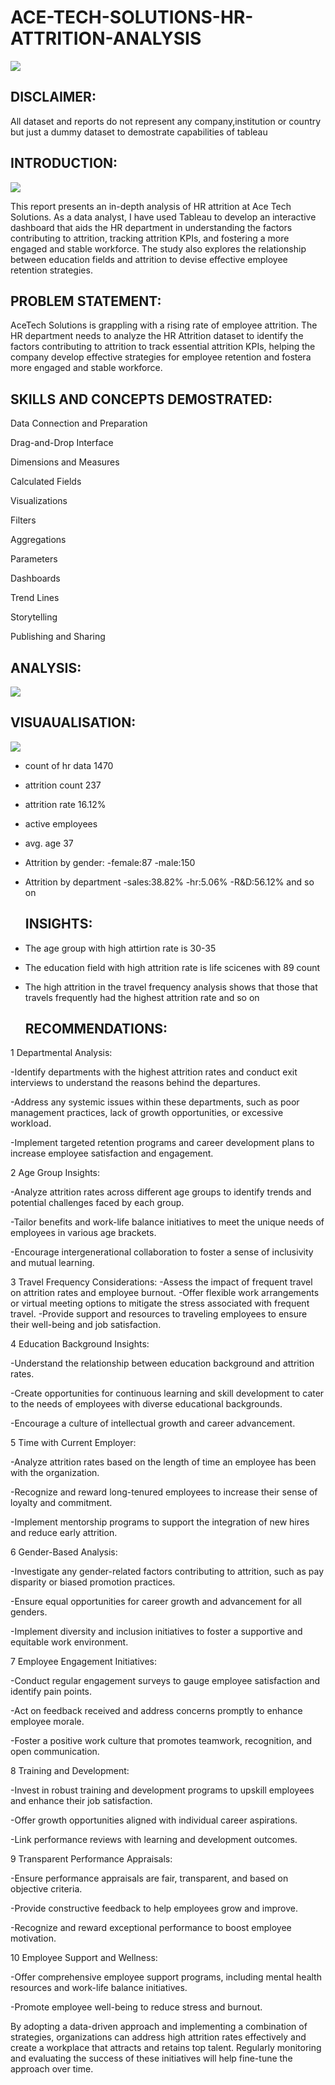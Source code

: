 # ACE-TECH-SOLUTIONS-HR-ATTRITION-ANALYSIS

![](hr2.jpg)

## DISCLAIMER:
All dataset and reports do not represent any company,institution or country but just a dummy dataset to demostrate capabilities of tableau


## INTRODUCTION:
![](DR.PNG)

This report presents an in-depth analysis of HR attrition at Ace Tech Solutions. As a data analyst, I have used Tableau to develop an interactive dashboard that aids the HR department in understanding the factors contributing to attrition, tracking attrition KPIs, and fostering a more engaged and stable workforce. The study also explores the relationship between education fields and attrition to devise effective employee retention strategies.

## PROBLEM STATEMENT:
AceTech Solutions is grappling with a rising rate of employee attrition. The HR department needs to analyze the HR Attrition dataset to identify the factors contributing to attrition to track essential attrition KPIs, helping the company develop effective strategies for employee retention and fostera more engaged and stable workforce.

## SKILLS AND CONCEPTS DEMOSTRATED:

Data Connection and Preparation

Drag-and-Drop Interface

Dimensions and Measures

Calculated Fields

Visualizations

Filters

Aggregations

Parameters

Dashboards

Trend Lines

Storytelling

Publishing and Sharing

## ANALYSIS:

![](KEY.PNG)

  ## VISUAUALISATION:
  

  ![](HR.PNG)


     
- count of hr data 1470
  
- attrition count 237
     
- attrition rate 16.12%
  
- active employees
  
- avg. age 37
  
- Attrition by gender:
     -female:87
     -male:150
    
- Attrition by department
     -sales:38.82%
     -hr:5.06%
     -R&D:56.12%   and so on

   ## INSIGHTS:
- The age group with high attirtion rate is 30-35
- The education field with high attrition rate is life scicenes with 89 count
- The high attrition in the travel frequency analysis shows that those that travels frequently had the highest attrition rate  and so on


  ## RECOMMENDATIONS:

1 Departmental Analysis:

   -Identify departments with the highest attrition rates and conduct exit interviews to understand the reasons behind the departures.
   
   -Address any systemic issues within these departments, such as poor management practices, lack of growth opportunities, or excessive workload.
   
   -Implement targeted retention programs and career development plans to increase employee satisfaction and engagement.
   
2 Age Group Insights:

  -Analyze attrition rates across different age groups to identify trends and potential challenges faced by each group.
  
  -Tailor benefits and work-life balance initiatives to meet the unique needs of employees in various age brackets.
  
  -Encourage intergenerational collaboration to foster a sense of inclusivity and mutual learning.
  
3 Travel Frequency Considerations:
   -Assess the impact of frequent travel on attrition rates and employee burnout.
   -Offer flexible work arrangements or virtual meeting options to mitigate the stress associated with frequent travel.
    -Provide support and resources to traveling employees to ensure their well-being and job satisfaction.
    
4 Education Background Insights:

   -Understand the relationship between education background and attrition rates.
   
  -Create opportunities for continuous learning and skill development to cater to the needs of employees with diverse educational backgrounds.
    
   -Encourage a culture of intellectual growth and career advancement.
   
5 Time with Current Employer:

  -Analyze attrition rates based on the length of time an employee has been with the organization.
  
  -Recognize and reward long-tenured employees to increase their sense of loyalty and commitment.
  
   -Implement mentorship programs to support the integration of new hires and reduce early attrition.
   
6 Gender-Based Analysis:

   -Investigate any gender-related factors contributing to attrition, such as pay disparity or biased promotion practices.
   
   -Ensure equal opportunities for career growth and advancement for all genders.
   
   -Implement diversity and inclusion initiatives to foster a supportive and equitable work environment.
   
7 Employee Engagement Initiatives:

   -Conduct regular engagement surveys to gauge employee satisfaction and identify pain points.
   
   -Act on feedback received and address concerns promptly to enhance employee morale.
   
   -Foster a positive work culture that promotes teamwork, recognition, and open communication.
   
8 Training and Development:

   -Invest in robust training and development programs to upskill employees and enhance their job satisfaction.
   
   -Offer growth opportunities aligned with individual career aspirations.
   
   -Link performance reviews with learning and development outcomes.
   
9 Transparent Performance Appraisals:

   -Ensure performance appraisals are fair, transparent, and based on objective criteria.
   
  -Provide constructive feedback to help employees grow and improve.
  
  -Recognize and reward exceptional performance to boost employee motivation.
  
10 Employee Support and Wellness:

   -Offer comprehensive employee support programs, including mental health resources and work-life balance initiatives.
   
   -Promote employee well-being to reduce stress and burnout.
   
By adopting a data-driven approach and implementing a combination of strategies, organizations can address high attrition rates effectively and create a workplace that attracts and retains top talent. Regularly monitoring and evaluating the success of these initiatives will help fine-tune the approach over time.

  


  

  
